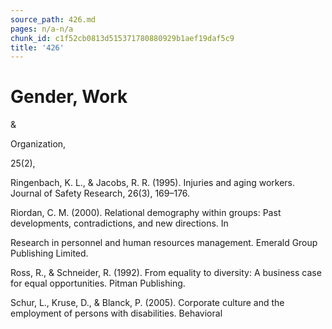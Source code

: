 ```yaml
---
source_path: 426.md
pages: n/a-n/a
chunk_id: c1f52cb0813d515371780880929b1aef19daf5c9
title: '426'
---
```

# Gender, Work

&

Organization,

25(2),

Ringenbach, K. L., & Jacobs, R. R. (1995). Injuries and aging workers. Journal of Safety Research, 26(3), 169–176.

Riordan, C. M. (2000). Relational demography within groups: Past developments, contradictions, and new directions. In

Research in personnel and human resources management. Emerald Group Publishing Limited.

Ross, R., & Schneider, R. (1992). From equality to diversity: A business case for equal opportunities. Pitman Publishing.

Schur, L., Kruse, D., & Blanck, P. (2005). Corporate culture and the employment of persons with disabilities. Behavioral
